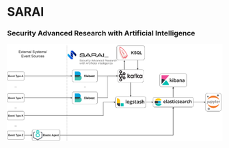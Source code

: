 # SARAI
### Security Advanced Research with Artificial Intelligence

![](docs/images/Arquitetura-SARAI.png "SARAI Infrastructure")
